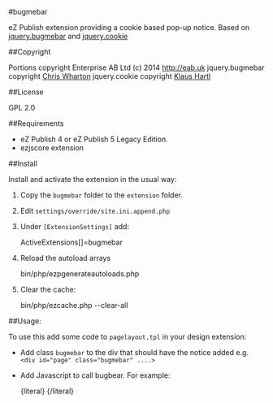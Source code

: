 #bugmebar

eZ Publish extension providing a cookie based pop-up notice.
Based on [jquery.bugmebar](https://github.com/weare2ndfloor/BugMeBar)
and [jquery.cookie](https://github.com/carhartl/jquery-cookie)

##Copyright

Portions copyright Enterprise AB Ltd (c) 2014 http://eab.uk
jquery.bugmebar copyright [Chris Wharton](mailto:hello@weare2ndfloor.com) 
jquery.cookie copyright [Klaus Hartl](https://twitter.com/carhartl)

##License

GPL 2.0

##Requirements

* eZ Publish 4 or eZ Publish 5 Legacy Edition.
* ezjscore extension

##Install

Install and activate the extension in the usual way:

1. Copy the `bugmebar` folder to the `extension` folder.

2. Edit `settings/override/site.ini.append.php`

3. Under `[ExtensionSettings]` add:

    ActiveExtensions[]=bugmebar

4. Reload the autoload arrays

    bin/php/ezpgenerateautoloads.php

5. Clear the cache:

    bin/php/ezcache.php --clear-all

##Usage:

To use this add some code to `pagelayout.tpl` in your design extension:

* Add class `bugmebar` to the div that should have the notice added e.g. `<div id="page" class="bugmebar" ....>`

* Add Javascript to call bugbear. For example:

    {literal}
        <script type="text/javascript">
        //<![CDATA[
            jQuery(document).ready(function(){
                jQuery('div#page').bugme({
                remember: true, // this stores a cookie to remember cancellation of bugme bar
                expireIn: 28, // set expiry of remember cookie (in days)
                cookieName:"eab_message_cookie_1",
                message: "Please note that, from April, access to parts of this website and associated resources will only be available to members. <a target='_blank' href='http://www.eab.co.uk'>Please click here for more details</a>" // message that goes inside the bug me bar
                });
            });
        //]]>
        </script>
    {/literal}

